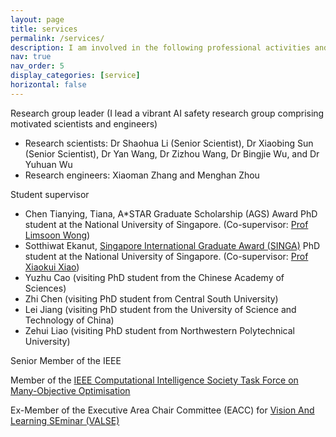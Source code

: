 ```yaml
---
layout: page
title: services
permalink: /services/
description: I am involved in the following professional activities and leadership
nav: true
nav_order: 5
display_categories: [service]
horizontal: false
---
```


Research group leader (I lead a vibrant AI safety research group comprising motivated scientists and engineers)
<ul>
<li>Research scientists: Dr Shaohua Li (Senior Scientist), Dr Xiaobing Sun (Senior Scientist), Dr Yan Wang, Dr Zizhou Wang, Dr Bingjie Wu, and Dr Yuhuan Wu</li> 
<li>Research engineers: Xiaoman Zhang and Menghan Zhou</li> 
</ul>

Student supervisor
<ul>
<li>Chen Tianying, Tiana, A*STAR Graduate Scholarship (AGS) Award PhD student at the National University of Singapore. (Co-supervisor: <a href="https://www.comp.nus.edu.sg/~wongls/">Prof Limsoon Wong</a>)</li>	
<li>Sotthiwat Ekanut, <a href="https://www.a-star.edu.sg/Scholarships/for-graduate-studies/singapore-international-graduate-award-singa">Singapore International Graduate Award (SINGA)</a> PhD student at the National University of Singapore. (Co-supervisor: <a href="https://www.comp.nus.edu.sg/~xiaoxk/">Prof Xiaokui Xiao</a>)</li> 
<li>Yuzhu Cao (visiting PhD student from the Chinese Academy of Sciences)</li>
<li>Zhi Chen (visiting PhD student from Central South University)</li>
<li>Lei Jiang (visiting PhD student from the University of Science and Technology of China)</li>
<li>Zehui Liao (visiting PhD student from Northwestern Polytechnical University)</li>
</ul>

Senior Member of the IEEE
	
Member of the <a href="http://www.cs.bham.ac.uk/~limx/MaOP.html">IEEE Computational Intelligence Society Task Force on Many-Objective Optimisation</a>

Ex-Member of the Executive Area Chair Committee (EACC) for <a href="http://valser.org/article-364-1.html">Vision And Learning SEminar (VALSE)</a>

